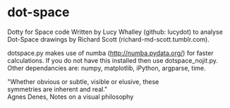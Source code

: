 # dot-space
Dotty for Space code
Written by Lucy Whalley (github: lucydot) to analyse Dot-Space 
drawings by Richard Scott (richard-md-scott.tumblr.com).   

dotspace.py makes use of numba (http://numba.pydata.org/)
for faster calculations. If you do not have this installed 
then use dotspace_nojit.py.
Other dependancies are: numpy, matplotlib, iPython, 
argparse, time.

"Whether obvious or subtle, visible or elusive, these         
symmetries are inherent and real."                            
Agnes Denes, Notes on a visual philosophy                  

